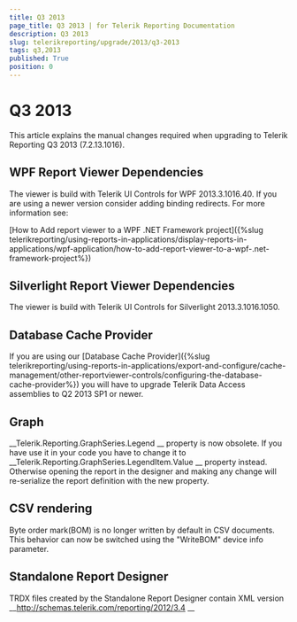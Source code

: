 ```yaml
---
title: Q3 2013
page_title: Q3 2013 | for Telerik Reporting Documentation
description: Q3 2013
slug: telerikreporting/upgrade/2013/q3-2013
tags: q3,2013
published: True
position: 0
---
```


# Q3 2013



This article explains the manual changes required when upgrading to Telerik Reporting Q3 2013 (7.2.13.1016).


## WPF Report Viewer Dependencies

The viewer is build with Telerik UI Controls for WPF 2013.3.1016.40. If you are using a newer version consider adding binding redirects. For more information see:
          
[How to Add report viewer to a WPF .NET Framework project]({%slug telerikreporting/using-reports-in-applications/display-reports-in-applications/wpf-application/how-to-add-report-viewer-to-a-wpf-.net-framework-project%})


## Silverlight Report Viewer Dependencies

The viewer is build with Telerik UI Controls for Silverlight 2013.3.1016.1050.
        


## Database Cache Provider

If you are using our 
[Database Cache Provider]({%slug telerikreporting/using-reports-in-applications/export-and-configure/cache-management/other-reportviewer-controls/configuring-the-database-cache-provider%})
 you will have to upgrade Telerik Data Access assemblies to Q2 2013 SP1 or newer.
        


## Graph

__Telerik.Reporting.GraphSeries.Legend
__ property is now obsolete. 
          If you have use it in your code you have to change it to 
__Telerik.Reporting.GraphSeries.LegendItem.Value
__ property instead.
          Otherwise opening the report in the designer and making any change will re-serialize the report definition with the new property.
        


## CSV rendering

Byte order mark(BOM) is no longer written by default in CSV documents. This behavior can now be switched using the "WriteBOM" device info parameter.
        


## Standalone Report Designer

TRDX files created by the Standalone Report Designer contain XML version 
__http://schemas.telerik.com/reporting/2012/3.4
__

